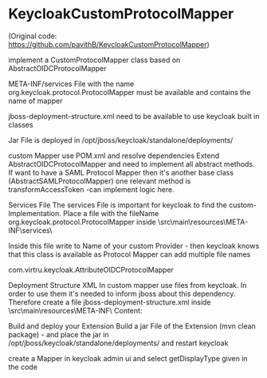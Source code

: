# KeycloakCustomProtocolMapper

(Original code: https://github.com/pavithB/KeycloakCustomProtocolMapper)

implement a CustomProtocolMapper class based on AbstractOIDCProtocolMapper

META-INF/services File with the name org.keycloak.protocol.ProtocolMapper must be available and contains the name of mapper

jboss-deployment-structure.xml need to be available to use keycloak built in classes

Jar File is deployed in /opt/jboss/keycloak/standalone/deployments/

custom Mapper
use POM.xml and resolve dependencies
Extend AbstractOIDCProtocolMapper and need to implement all abstract methods. If want to have a SAML Protocol Mapper then it's another base class (AbstractSAMLProtocolMapper)
one relevant method is transformAccessToken -can implement logic here.

Services File
The services File is important for keycloak to find the custom-Implementation.
Place a file with the fileName org.keycloak.protocol.ProtocolMapper inside \src\main\resources\META-INF\services\

Inside this file write to Name of your custom Provider - then keycloak knows that this class is available as Protocol Mapper
can add multiple file names

com.virtru.keycloak.AttributeOIDCProtocolMapper

Deployment Structure XML
In custom mapper use files from keycloak. In order to use them it's needed to inform jboss about this dependency. Therefore create a file jboss-deployment-structure.xml inside \src\main\resources\META-INF\ Content:

Build and deploy your Extension
Build a jar File of the Extension (mvn clean package) - and place the jar in /opt/jboss/keycloak/standalone/deployments/ and restart keycloak

create a Mapper in keycloak admin ui and select getDisplayType given in the code
